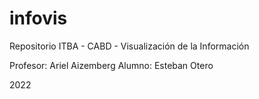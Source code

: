 # infovis

Repositorio ITBA - CABD - Visualización de la Información

Profesor: Ariel Aizemberg
Alumno: Esteban Otero

2022
